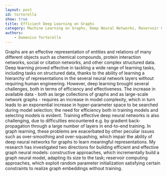 ```yaml
---
layout: post
id: tortorella
show: true
title: Efficient Deep Learning on Graphs
category: Machine Learning on Graphs, Deep Neural Networks, Reservoir Computing
authors: 
    - Domenico Tortorella
---
```


Graphs are an effective representation of entities and relations of many different objects such as chemical compounds, protein interaction networks, social or citation networks, and other complex structured data. Deep learning proved effective in tackling a wide range of learning tasks, including tasks on structured data, thanks to the ability of learning a hierarchy of representations in the several neural network layers without requiring human engineering. However, deep learning brought several challenges, both in terms of efficiency and effectiveness. The increase in available data - both as large collections of graphs and as large-scale network graphs - requires an increase in model complexity, which in turn leads to an exponential increase in hyper-parameter space to be searched during model selection; the need for efficiency both in training models and selecting models is evident. Training effective deep neural networks is also challenging, due to difficulties encountered e.g. by gradient back-propagation through a large number of layers in end-to-end training. In graph learning, these problems are exacerbated by other peculiar issues such as over-smoothing and over-squashing, which impair the ability of deep neural networks for graphs to learn meaningful representations. My research has investigated two directions for building efficient and effective graph neural models: constructive approaches, which incrementally build a graph neural model, adapting its size to the task; reservoir computing approaches, which exploit random parameter initialization satisfying certain constraints to realize graph embeddings without training.
